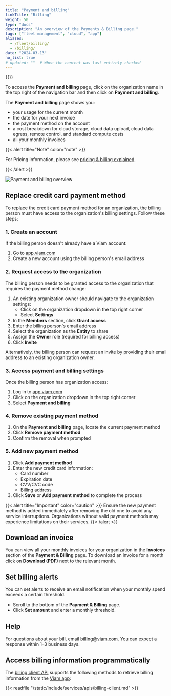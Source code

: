 ```yaml
---
title: "Payment and billing"
linkTitle: "Billing"
weight: 50
type: "docs"
description: "An overview of the Payments & Billing page."
tags: ["fleet management", "cloud", "app"]
aliases:
  - /fleet/billing/
  - /billing/
date: "2024-03-13"
no_list: true
# updated: ""  # When the content was last entirely checked
---
```


{{<imgproc src="/billing-menu.png" resize="400x" declaredimensions=true alt="Payment and billing menu item" class="alignright shadow">}}

To access the **Payment and billing** page, click on the organization name in the top right of the navigation bar and then click on **Payment and billing**.

The **Payment and billing** page shows you:

- your usage for the current month
- the date for your next invoice
- the payment method on the account
- a cost breakdown for cloud storage, cloud data upload, cloud data egress, remote control, and standard compute costs
- all your monthly invoices

{{< alert title="Note" color="note" >}}

For Pricing information, please see [pricing & billing explained](https://www.viam.com/product/pricing).

{{< /alert >}}

![Payment and billing overview](/billing-overview.png)

## Replace credit card payment method

To replace the credit card payment method for an organization, the billing person must have access to the organization's billing settings. Follow these steps:

### 1. Create an account

If the billing person doesn't already have a Viam account:

1. Go to [app.viam.com](https://app.viam.com)
2. Create a new account using the billing person's email address

### 2. Request access to the organization

The billing person needs to be granted access to the organization that requires the payment method change:

1. An existing organization owner should navigate to the organization settings:
   - Click on the organization dropdown in the top right corner
   - Select **Settings**
2. In the **Members** section, click **Grant access**
3. Enter the billing person's email address
4. Select the organization as the **Entity** to share
5. Assign the **Owner** role (required for billing access)
6. Click **Invite**

Alternatively, the billing person can request an invite by providing their email address to an existing organization owner.

### 3. Access payment and billing settings

Once the billing person has organization access:

1. Log in to [app.viam.com](https://app.viam.com)
2. Click on the organization dropdown in the top right corner
3. Select **Payment and billing**

### 4. Remove existing payment method

1. On the **Payment and billing** page, locate the current payment method
2. Click **Remove payment method**
3. Confirm the removal when prompted

### 5. Add new payment method

1. Click **Add payment method**
2. Enter the new credit card information:
   - Card number
   - Expiration date
   - CVV/CVC code
   - Billing address
3. Click **Save** or **Add payment method** to complete the process

{{< alert title="Important" color="caution" >}}
Ensure the new payment method is added immediately after removing the old one to avoid any service interruptions. Organizations without valid payment methods may experience limitations on their services.
{{< /alert >}}

## Download an invoice

You can view all your monthly invoices for your organization in the **Invoices** section of the **Payment & Billing** page.
To download an invoice for a month click on **Download (PDF)** next to the relevant month.

## Set billing alerts

You can set alerts to receive an email notification when your monthly spend exceeds a certain threshold.

- Scroll to the bottom of the **Payment & Billing** page.
- Click **Set amount** and enter a monthly threshold.

## Help

For questions about your bill, email [billing@viam.com](mailto:billing@viam.com).
You can expect a response within 1–3 business days.

## Access billing information programmatically

The [billing client API](/dev/reference/apis/billing-client/) supports the following methods to retrieve billing information from the [Viam app](https://app.viam.com):

{{< readfile "/static/include/services/apis/billing-client.md" >}}
